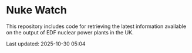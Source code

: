 # Nuke Watch

This repository includes code for retrieving the latest information available on the output of EDF nuclear power plants in the UK.

Last updated: 2025-10-30 05:04